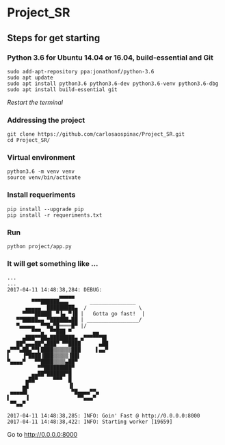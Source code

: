 # Project_SR

## Steps for get starting

### Python 3.6 for Ubuntu 14.04 or 16.04, build-essential and Git
```
sudo add-apt-repository ppa:jonathonf/python-3.6
sudo apt update
sudo apt install python3.6 python3.6-dev python3.6-venv python3.6-dbg
sudo apt install build-essential git
```
*Restart the terminal*
### Addressing the project
```
git clone https://github.com/carlosaospinac/Project_SR.git
cd Project_SR/
```
### Virtual environment
```
python3.6 -m venv venv
source venv/bin/activate
```
### Install requeriments
```
pip install --upgrade pip
pip install -r requeriments.txt
```
### Run
```
python project/app.py
```
### It will get something like ...
```
...
...
2017-04-11 14:48:38,284: DEBUG: 
                 ▄▄▄▄▄
        ▀▀▀██████▄▄▄       _______________
      ▄▄▄▄▄  █████████▄  /                 \
     ▀▀▀▀█████▌ ▀▐▄ ▀▐█ |   Gotta go fast!  |
   ▀▀█████▄▄ ▀██████▄██ | _________________/
   ▀▄▄▄▄▄  ▀▀█▄▀█════█▀ |/
        ▀▀▀▄  ▀▀███ ▀       ▄▄
     ▄███▀▀██▄████████▄ ▄▀▀▀▀▀▀█▌
   ██▀▄▄▄██▀▄███▀ ▀▀████      ▄██
▄▀▀▀▄██▄▀▀▌████▒▒▒▒▒▒███     ▌▄▄▀
▌    ▐▀████▐███▒▒▒▒▒▐██▌
▀▄▄▄▄▀   ▀▀████▒▒▒▒▄██▀
          ▀▀█████████▀
        ▄▄██▀██████▀█
      ▄██▀     ▀▀▀  █
     ▄█             ▐▌
 ▄▄▄▄█▌              ▀█▄▄▄▄▀▀▄
▌     ▐                ▀▀▄▄▄▀
 ▀▀▄▄▀

2017-04-11 14:48:38,285: INFO: Goin' Fast @ http://0.0.0.0:8000
2017-04-11 14:48:38,422: INFO: Starting worker [19659]
```
Go to http://0.0.0.0:8000
